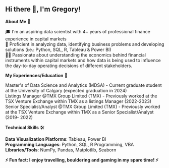 ## Hi there 👋, I'm Gregory!

<!--
**greggmathurin/greggmathurin** is a ✨ _special_ ✨ repository because its `README.md` (this file) appears on your GitHub profile.

Here are some ideas to get you started:

- 🔭 I’m currently working on ...
- 🌱 I’m currently learning ...
- 👯 I’m looking to collaborate on ...
- 🤔 I’m looking for help with ...
- 💬 Ask me about ...
- 📫 How to reach me: ...
- 😄 Pronouns: ...
- ⚡ Fun fact: ...
-->

**About Me** 🚀

🎓 I'm an aspiring data scientist with 4+ years of professional finance experience in capital markets  
🔨 Proficient in analyzing data, identifying business problems and developing solutions (i:e.: Python, SQL, R, Tableau & Power BI)  
👨‍💻 Passionate about understanding the economics behind financial instruments within capital markets and how data is being used to influence the day-to-day operating decisions of different stakeholders.

**My Experiences/Education** 💼

Master's of Data Science and Analytics (MDSA)  - Current graduate student at the University of Calgary (expected graduation in 2024)  
Listings Manager @TMX Group Limited (TMX) - Previously worked at the TSX Venture Exchange within TMX as a listings Manager (2022-2023)  
Senior Specialist/Analyst @TMX Group Limited (TMX) - Previously worked at the TSX Venture Exchange within TMX as a Senior Specialist/Analyst (2019- 2022)  


**Technical Skills** 🛠️

**Data Visualization Platforms**: Tableau, Power BI  
**Programming Languages**: Python, SQL, R Programming, VBA  
**Libraries/Tools**: NumPy, Pandas, Matplotlib, Seaborn  

**⚡ Fun fact: I enjoy travelling, bouldering and gaming in my spare time! ⚡**
